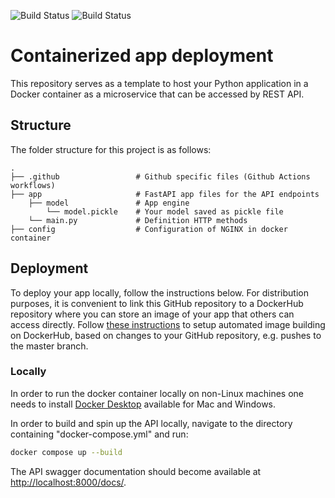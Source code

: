 ![Build Status](https://github.com/OF-AVM-DK/ContainerizedAppDeployment/workflows/sphinx-autobuild/badge.svg)
![Build Status](https://github.com/OF-AVM-DK/ContainerizedAppDeployment/workflows/app-tests/badge.svg)

# Containerized app deployment
This repository serves as a template to host your Python application in a Docker container as a microservice that can be accessed by REST API. 

## Structure
The folder structure for this project is as follows:

    .
    ├── .github                 # Github specific files (Github Actions workflows)
    ├── app                     # FastAPI app files for the API endpoints
        ├── model               # App engine
            └── model.pickle    # Your model saved as pickle file
        └── main.py             # Definition HTTP methods
    ├── config                  # Configuration of NGINX in docker container

## Deployment
To deploy your app locally, follow the instructions below. For distribution purposes, it is convenient to link this GitHub repository to a DockerHub repository where you can store an image of your app that others can access directly. Follow [these instructions](https://docs.docker.com/docker-hub/builds/) to setup automated image building on DockerHub, based on changes to your GitHub repository, e.g. pushes to the master branch. 

### Locally
In order to run the docker container locally on non-Linux machines one needs to install [Docker Desktop](https://www.docker.com/products/docker-desktop) available for Mac and Windows.  


In order to build and spin up the API locally, navigate to the directory containing "docker-compose.yml" and run:

```bash
docker compose up --build
```

The API swagger documentation should become available at [http://localhost:8000/docs/](http://localhost:5000/docs/).
